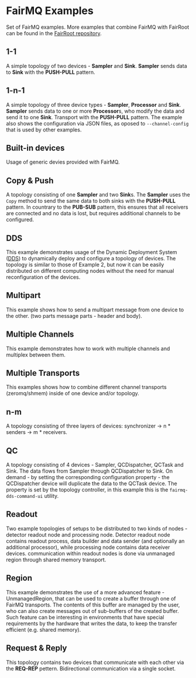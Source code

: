 # FairMQ Examples

Set of FairMQ examples. More examples that combine FairMQ with FairRoot can be found in the [FairRoot repository](https://github.com/FairRootGroup/FairRoot/tree/dev/examples/).

## 1-1

A simple topology of two devices - **Sampler** and **Sink**. **Sampler** sends data to **Sink** with the **PUSH-PULL** pattern.

## 1-n-1

A simple topology of three device types - **Sampler**, **Processor** and **Sink**. **Sampler** sends data to one or more **Processor**s, who modify the data and send it to one **Sink**. Transport with the **PUSH-PULL** pattern. The example also shows the configuration via JSON files, as oposed to `--channel-config` that is used by other examples.

## Built-in devices

Usage of generic devies provided with FairMQ.

## Copy & Push

A topology consisting of one **Sampler** and two **Sink**s. The **Sampler** uses the `Copy` method to send the same data to both sinks with the **PUSH-PULL** pattern. In countrary to the **PUB-SUB** pattern, this ensures that all receivers are connected and no data is lost, but requires additional channels to be configured.

## DDS

This example demonstrates usage of the Dynamic Deployment System ([DDS](http://dds.gsi.de/)) to dynamically deploy and configure a topology of devices. The topology is similar to those of Example 2, but now it can be easily distributed on different computing nodes without the need for manual reconfiguration of the devices.

## Multipart

This example shows how to send a multipart message from one device to the other. (two parts message parts - header and body).

## Multiple Channels

This example demonstrates how to work with multiple channels and multiplex between them.

## Multiple Transports

This examples shows how to combine different channel transports (zeromq/shmem) inside of one device and/or topology.

## n-m

A topology consisting of three layers of devices: synchronizer -> n * senders -> m * receivers.

## QC

A topology consisting of 4 devices - Sampler, QCDispatcher, QCTask and Sink. The data flows from Sampler through QCDispatcher to Sink. On demand - by setting the corresponding configuration property - the QCDispatcher device will duplicate the data to the QCTask device. The property is set by the topology controller, in this example this is the `fairmq-dds-command-ui` utility.

## Readout

Two example topologies of setups to be distributed to two kinds of nodes - detector readout node and processing node. Detector readout node contains readout process, data builder and data sender (and optionally an additional processor), while processing node contains data receiver devices. communication within readout nodes is done via unmanaged region through shared memory transport.

## Region

This example demonstrates the use of a more advanced feature - UnmanagedRegion, that can be used to create a buffer through one of FairMQ transports. The contents of this buffer are managed by the user, who can also create messages out of sub-buffers of the created buffer. Such feature can be interesting in environments that have special requirements by the hardware that writes the data, to keep the transfer efficient (e.g. shared memory).

## Request & Reply

This topology contains two devices that communicate with each other via the **REQ-REP** pettern. Bidirectional communication via a single socket.
